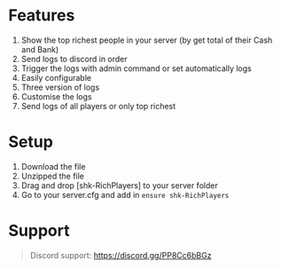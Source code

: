 # Features
1. Show the top richest people in your server (by get total of their Cash and Bank)
2. Send logs to discord in order
3. Trigger the logs with admin command or set automatically logs
4. Easily configurable
5. Three version of logs
6. Customise the logs
7. Send logs of all players or only top richest





# Setup
1. Download the file
2. Unzipped the file
3. Drag and drop [shk-RichPlayers] to your server folder
4. Go to your server.cfg and add in
`ensure shk-RichPlayers`


# Support
> Discord support: https://discord.gg/PP8Cc6bBGz
